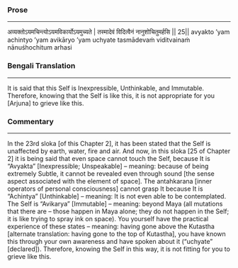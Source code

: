 ### Prose 
 --- 
अव्यक्तोऽयमचिन्त्योऽयमविकार्योऽयमुच्यते |
तस्मादेवं विदित्वैनं नानुशोचितुमर्हसि || 25||
avyakto ’yam achintyo ’yam avikāryo ’yam uchyate
tasmādevaṁ viditvainaṁ nānuśhochitum arhasi

### Bengali Translation 
 --- 
It is said that this Self is Inexpressible, Unthinkable, and Immutable. Therefore, knowing that the Self is like this, it is not appropriate for you [Arjuna] to grieve like this.

### Commentary 
 --- 
In the 23rd sloka [of this Chapter 2], it has been stated that the Self is unaffected by earth, water, fire and air. And now, in this sloka [25 of Chapter 2] it is being said that even space cannot touch the Self, because It is “Avyakta” [Inexpressible; Unspeakable] – meaning: because of being extremely Subtle, it cannot be revealed even through sound [the sense aspect associated with the element of space]. The antahkarana [inner operators of personal consciousness] cannot grasp It because It is “Achintya” [Unthinkable] – meaning: It is not even able to be contemplated. The Self is “Avikarya” [Immutable] – meaning: beyond Maya (all mutations that there are – those happen in Maya alone; they do not happen in the Self; it is like trying to spray ink on space). You yourself have the practical experience of these states – meaning: having gone above the Kutastha [alternate translation: having gone to the top of Kutastha], you have known this through your own awareness and have spoken about it (“uchyate” [declared]). Therefore, knowing the Self in this way, it is not fitting for you to grieve like this.